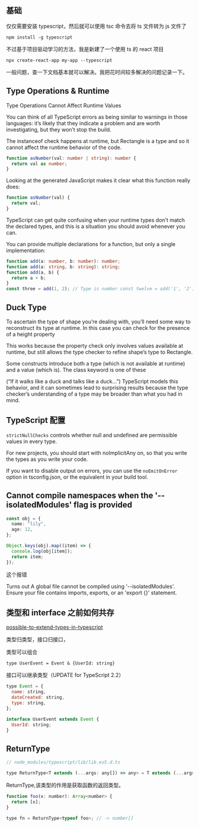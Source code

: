 ## 基础

仅仅需要安装 typescript，然后就可以使用 tsc 命令去将 ts 文件转为 js 文件了

`npm install -g typescript`

不过基于项目驱动学习的方法，我是新建了一个使用 ts 的 react 项目

`npx create-react-app my-app --typescript`

一般问题，查一下文档基本就可以解决。我把花时间较多解决的问题记录一下。

## Type Operations & Runtime

Type Operations Cannot Affect Runtime Values

You can think of all TypeScript errors as being similar to warnings in those languages: it’s likely that they indicate a problem and are worth investigating, but they won’t stop the build.

The instanceof check happens at runtime, but Rectangle is a type and so it cannot affect the runtime behavior of the code.

```typescript
function asNumber(val: number | string): number {
  return val as number;
}
```

Looking at the generated JavaScript makes it clear what this function really does:

```js
function asNumber(val) {
  return val;
}
```

TypeScript can get quite confusing when your runtime types don’t match the declared types, and this is a situation you should avoid whenever you can.

You can provide multiple declarations for a function, but only a single implementation:

```typescript
function add(a: number, b: number): number;
function add(a: string, b: string): string;
function add(a, b) {
  return a + b;
}
const three = add(1, 2); // Type is number const twelve = add('1', '2'); // Type is string
```

## Duck Type

To ascertain the type of shape you’re dealing with, you’ll need some way to reconstruct its type at runtime. In this case you can check for the presence of a height property

This works because the property check only involves values available at runtime, but still allows the type checker to refine shape’s type to Rectangle.

Some constructs introduce both a type (which is not available at runtime) and a value (which is). The class keyword is one of these

(“If it walks like a duck and talks like a duck…”) TypeScript models this behavior, and it can sometimes lead to surprising results because the type checker’s understanding of a type may be broader than what you had in mind.

## TypeScript 配置

`strictNullChecks` controls whether null and undefined are permissible values in every type.

For new projects, you should start with noImplicitAny on, so that you write the types as you write your code.

If you want to disable output on errors, you can use the `noEmitOnError` option in tsconfig.json, or the equivalent in your build tool.

## Cannot compile namespaces when the '--isolatedModules' flag is provided

```ts
const obj = {
  name: "lily",
  age: 12,
};

Object.keys(obj).map((item) => {
  console.log(obj[item]);
  return item;
});
```

这个报错

Turns out A global file cannot be compiled using '--isolatedModules'. Ensure your file contains imports, exports, or an 'export {}' statement.

## 类型和 interface 之前如何共存

[possible-to-extend-types-in-typescript](https://stackoverflow.com/questions/41385059/possible-to-extend-types-in-typescript)

类型归类型，接口归接口，

类型可以组合

`type UserEvent = Event & {UserId: string}`

接口可以继承类型（UPDATE for TypeScript 2.2）

```js
type Event = {
  name: string,
  dateCreated: string,
  type: string,
};

interface UserEvent extends Event {
  UserId: string;
}
```

## ReturnType<typeof mapState>

```js
// node_modules/typescript/lib/lib.es5.d.ts

type ReturnType<T extends (...args: any[]) => any> = T extends (...args: any[]) => infer R ? R : any;
```

ReturnType,该类型的作用是获取函数的返回类型。

```js
function foo(x: number): Array<number> {
  return [x];
}

type fn = ReturnType<typeof foo>; // -> number[]
```
